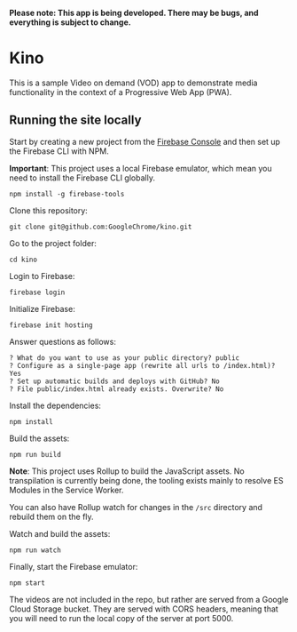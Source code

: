 **Please note: This app is being developed. There may be bugs, and everything is subject to change.**

# Kino

This is a sample Video on demand (VOD) app to demonstrate media functionality in the context of a Progressive Web App (PWA).

## Running the site locally

Start by creating a new project from the [Firebase Console](https://console.firebase.google.com/) and then set up the Firebase CLI with NPM.

**Important**: This project uses a local Firebase emulator, which mean you need to install the Firebase CLI globally.

    npm install -g firebase-tools

Clone this repository:

    git clone git@github.com:GoogleChrome/kino.git

Go to the project folder:

    cd kino

Login to Firebase:

    firebase login

Initialize Firebase:

    firebase init hosting

Answer questions as follows:

    ? What do you want to use as your public directory? public
    ? Configure as a single-page app (rewrite all urls to /index.html)? Yes
    ? Set up automatic builds and deploys with GitHub? No
    ? File public/index.html already exists. Overwrite? No

Install the dependencies:

    npm install

Build the assets:

    npm run build

**Note**: This project uses Rollup to build the JavaScript assets. No transpilation is currently being done, the tooling exists mainly to resolve ES Modules in the Service Worker.

You can also have Rollup watch for changes in the `/src` directory and rebuild them on the fly.

Watch and build the assets:

    npm run watch

Finally, start the Firebase emulator:

    npm start

The videos are not included in the repo, but rather are served from a Google Cloud Storage bucket. They are served with CORS headers, meaning that you will need to run the local copy of the server at port 5000.
